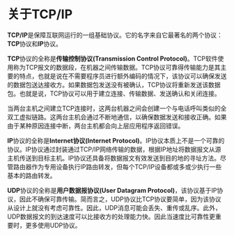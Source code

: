 # **关于TCP/IP**

**TCP/IP**是保障互联网运行的一组基础协议。它的名字来自它最著名的两个协议：**TCP**协议和**IP**协议。

**TCP**协议的全称是**传输控制协议(Transmission Control Protocol)**。TCP软件使用称为TCP报文的数据段，在机器之间传输数据。TCP协议可靠得传输能力是其主要的特点，也就是说在不需要程序员进行额外编码的情况下，该协议可以确保发送的数据包送达接收方。如果数据包发送没有被确认，TCP协议将重新发送该数据包。也就是说，TCP协议可以用于建立连接、传输数据、发送确认和关闭连接。

当两台主机之间建立TCP连接时，这两台机器之间会创建一个与电话呼叫类似的全双工虚拟链路。这两台主机会通过不断地通信，以确保数据发送和接收正确。如果由于某种原因连接中断，两台主机都会向上层应用程序返回错误。

**IP**协议的全称是**Internet协议(Internet Protocol)**。IP协议本质上不是一个可靠的协议。IP协议通过封装通过TCP/IP网络传输的数据，根据IP地址将数据报文从源主机传送到目标主机。IP协议还具备将数据报文有效发送到目的地的寻址方法。尽管路由器作为专用设备执行IP路由转发，但每个TCP/IP设备都或多或少执行一些基本的路由转发。

**UDP**协议的全称是**用户数据报协议(User Datagram Protocol)**，该协议基于IP协议，因此不确保可靠传输。简而言之，UDP协议比TCP协议要简单，因为该协议从设计上就没有考虑可靠性。因此，UDP消息可能会丢失、重传或乱序。此外，UDP数据报文的到达速度可以比接收方的处理能力快。因此当速度比可靠性更重要时，更多使用UDP协议。